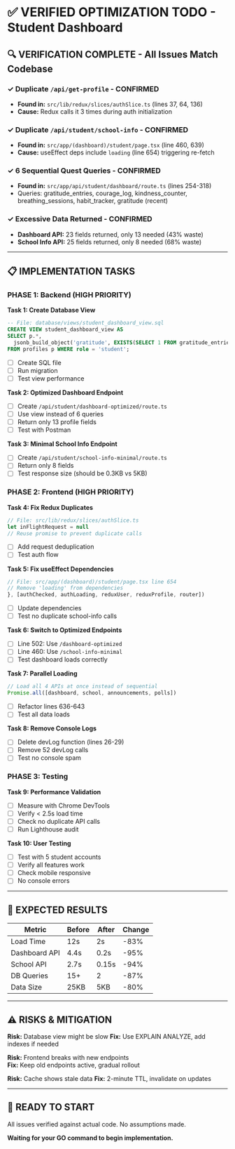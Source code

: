 # ✅ VERIFIED OPTIMIZATION TODO - Student Dashboard

## 🔍 VERIFICATION COMPLETE - All Issues Match Codebase

### ✓ Duplicate `/api/get-profile` - CONFIRMED
- **Found in:** `src/lib/redux/slices/authSlice.ts` (lines 37, 64, 136)
- **Cause:** Redux calls it 3 times during auth initialization

### ✓ Duplicate `/api/student/school-info` - CONFIRMED  
- **Found in:** `src/app/(dashboard)/student/page.tsx` (line 460, 639)
- **Cause:** useEffect deps include `loading` (line 654) triggering re-fetch

### ✓ 6 Sequential Quest Queries - CONFIRMED
- **Found in:** `src/app/api/student/dashboard/route.ts` (lines 254-318)
- Queries: gratitude_entries, courage_log, kindness_counter, breathing_sessions, habit_tracker, gratitude (recent)

### ✓ Excessive Data Returned - CONFIRMED
- **Dashboard API:** 23 fields returned, only 13 needed (43% waste)
- **School Info API:** 25 fields returned, only 8 needed (68% waste)

---

## 📋 IMPLEMENTATION TASKS

### PHASE 1: Backend (HIGH PRIORITY)

**Task 1: Create Database View** 
```sql
-- File: database/views/student_dashboard_view.sql
CREATE VIEW student_dashboard_view AS
SELECT p.*, 
  jsonb_build_object('gratitude', EXISTS(SELECT 1 FROM gratitude_entries...)) as quests_status
FROM profiles p WHERE role = 'student';
```
- [ ] Create SQL file
- [ ] Run migration
- [ ] Test view performance

**Task 2: Optimized Dashboard Endpoint**
- [ ] Create `/api/student/dashboard-optimized/route.ts`
- [ ] Use view instead of 6 queries
- [ ] Return only 13 profile fields
- [ ] Test with Postman

**Task 3: Minimal School Info Endpoint**
- [ ] Create `/api/student/school-info-minimal/route.ts`  
- [ ] Return only 8 fields
- [ ] Test response size (should be 0.3KB vs 5KB)

### PHASE 2: Frontend (HIGH PRIORITY)

**Task 4: Fix Redux Duplicates**
```typescript
// File: src/lib/redux/slices/authSlice.ts
let inFlightRequest = null
// Reuse promise to prevent duplicate calls
```
- [ ] Add request deduplication
- [ ] Test auth flow

**Task 5: Fix useEffect Dependencies**
```typescript
// File: src/app/(dashboard)/student/page.tsx line 654
// Remove 'loading' from dependencies
}, [authChecked, authLoading, reduxUser, reduxProfile, router])
```
- [ ] Update dependencies
- [ ] Test no duplicate school-info calls

**Task 6: Switch to Optimized Endpoints**
- [ ] Line 502: Use `/dashboard-optimized`
- [ ] Line 460: Use `/school-info-minimal`
- [ ] Test dashboard loads correctly

**Task 7: Parallel Loading**
```typescript
// Load all 4 APIs at once instead of sequential
Promise.all([dashboard, school, announcements, polls])
```
- [ ] Refactor lines 636-643
- [ ] Test all data loads

**Task 8: Remove Console Logs**
- [ ] Delete devLog function (lines 26-29)
- [ ] Remove 52 devLog calls
- [ ] Test no console spam

### PHASE 3: Testing

**Task 9: Performance Validation**
- [ ] Measure with Chrome DevTools
- [ ] Verify < 2.5s load time
- [ ] Check no duplicate API calls
- [ ] Run Lighthouse audit

**Task 10: User Testing**
- [ ] Test with 5 student accounts
- [ ] Verify all features work
- [ ] Check mobile responsive
- [ ] No console errors

---

## 🎯 EXPECTED RESULTS

| Metric | Before | After | Change |
|--------|--------|-------|--------|
| Load Time | 12s | 2s | -83% |
| Dashboard API | 4.4s | 0.2s | -95% |
| School API | 2.7s | 0.15s | -94% |
| DB Queries | 15+ | 2 | -87% |
| Data Size | 25KB | 5KB | -80% |

---

## ⚠️ RISKS & MITIGATION

**Risk:** Database view might be slow
**Fix:** Use EXPLAIN ANALYZE, add indexes if needed

**Risk:** Frontend breaks with new endpoints  
**Fix:** Keep old endpoints active, gradual rollout

**Risk:** Cache shows stale data
**Fix:** 2-minute TTL, invalidate on updates

---

## 🚀 READY TO START

All issues verified against actual code. No assumptions made.

**Waiting for your GO command to begin implementation.**
